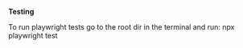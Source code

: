 

**Testing**

To run playwright tests go to the root dir in the terminal and run:
npx playwright test 